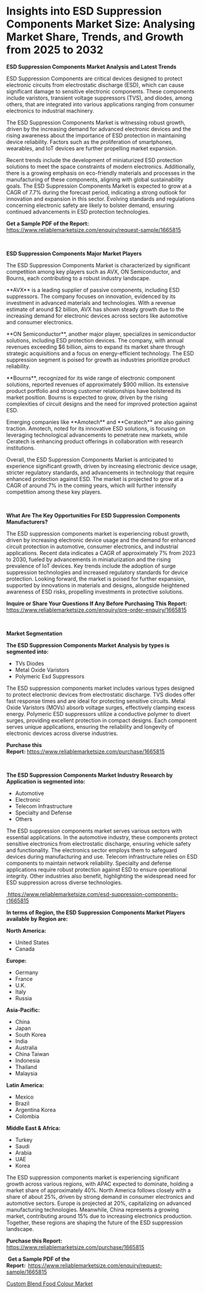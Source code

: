 <p><h1>Insights into ESD Suppression Components Market Size: Analysing Market Share, Trends, and Growth from 2025 to 2032</h1></p><p><strong>ESD Suppression Components Market Analysis and Latest Trends</strong></p>
<p><p>ESD Suppression Components are critical devices designed to protect electronic circuits from electrostatic discharge (ESD), which can cause significant damage to sensitive electronic components. These components include varistors, transient voltage suppressors (TVS), and diodes, among others, that are integrated into various applications ranging from consumer electronics to industrial machinery. </p><p>The ESD Suppression Components Market is witnessing robust growth, driven by the increasing demand for advanced electronic devices and the rising awareness about the importance of ESD protection in maintaining device reliability. Factors such as the proliferation of smartphones, wearables, and IoT devices are further propelling market expansion. </p><p>Recent trends include the development of miniaturized ESD protection solutions to meet the space constraints of modern electronics. Additionally, there is a growing emphasis on eco-friendly materials and processes in the manufacturing of these components, aligning with global sustainability goals. The ESD Suppression Components Market is expected to grow at a CAGR of 7.7% during the forecast period, indicating a strong outlook for innovation and expansion in this sector. Evolving standards and regulations concerning electronic safety are likely to bolster demand, ensuring continued advancements in ESD protection technologies.</p></p>
<p><strong>Get a Sample PDF of the Report:&nbsp;</strong> <a href="https://www.reliablemarketsize.com/enquiry/request-sample/1665815?utm_campaign=2186&utm_medium=2&utm_source=Github&utm_content=ia&utm_term=02022025&utm_id=esd-suppression-components">https://www.reliablemarketsize.com/enquiry/request-sample/1665815</a></p>
<p>&nbsp;</p>
<p><strong>ESD Suppression Components Major Market Players</strong></p>
<p><p>The ESD Suppression Components Market is characterized by significant competition among key players such as AVX, ON Semiconductor, and Bourns, each contributing to a robust industry landscape.</p><p>**AVX** is a leading supplier of passive components, including ESD suppressors. The company focuses on innovation, evidenced by its investment in advanced materials and technologies. With a revenue estimate of around $2 billion, AVX has shown steady growth due to the increasing demand for electronic devices across sectors like automotive and consumer electronics.</p><p>**ON Semiconductor**, another major player, specializes in semiconductor solutions, including ESD protection devices. The company, with annual revenues exceeding $6 billion, aims to expand its market share through strategic acquisitions and a focus on energy-efficient technology. The ESD suppression segment is poised for growth as industries prioritize product reliability.</p><p>**Bourns**, recognized for its wide range of electronic component solutions, reported revenues of approximately $900 million. Its extensive product portfolio and strong customer relationships have bolstered its market position. Bourns is expected to grow, driven by the rising complexities of circuit designs and the need for improved protection against ESD.</p><p>Emerging companies like **Amotech** and **Ceratech** are also gaining traction. Amotech, noted for its innovative ESD solutions, is focusing on leveraging technological advancements to penetrate new markets, while Ceratech is enhancing product offerings in collaboration with research institutions.</p><p>Overall, the ESD Suppression Components Market is anticipated to experience significant growth, driven by increasing electronic device usage, stricter regulatory standards, and advancements in technology that require enhanced protection against ESD. The market is projected to grow at a CAGR of around 7% in the coming years, which will further intensify competition among these key players.</p></p>
<p>&nbsp;</p>
<p><strong>What Are The Key Opportunities For ESD Suppression Components Manufacturers?</strong></p>
<p><p>The ESD suppression components market is experiencing robust growth, driven by increasing electronic device usage and the demand for enhanced circuit protection in automotive, consumer electronics, and industrial applications. Recent data indicates a CAGR of approximately 7% from 2023 to 2030, fueled by advancements in miniaturization and the rising prevalence of IoT devices. Key trends include the adoption of surge suppression technologies and increased regulatory standards for device protection. Looking forward, the market is poised for further expansion, supported by innovations in materials and designs, alongside heightened awareness of ESD risks, propelling investments in protective solutions.</p></p>
<p><strong>Inquire or Share Your Questions If Any Before Purchasing This Report:</strong> <a href="https://www.reliablemarketsize.com/enquiry/pre-order-enquiry/1665815?utm_campaign=2186&utm_medium=2&utm_source=Github&utm_content=ia&utm_term=02022025&utm_id=esd-suppression-components">https://www.reliablemarketsize.com/enquiry/pre-order-enquiry/1665815</a></p>
<p>&nbsp;</p>
<p><strong>Market Segmentation</strong></p>
<p><strong>The ESD Suppression Components Market Analysis by types is segmented into:</strong></p>
<p><ul><li>TVs Diodes</li><li>Metal Oxide Varistors</li><li>Polymeric Esd Suppressors</li></ul></p>
<p><p>The ESD suppression components market includes various types designed to protect electronic devices from electrostatic discharge. TVS diodes offer fast response times and are ideal for protecting sensitive circuits. Metal Oxide Varistors (MOVs) absorb voltage surges, effectively clamping excess energy. Polymeric ESD suppressors utilize a conductive polymer to divert surges, providing excellent protection in compact designs. Each component serves unique applications, ensuring the reliability and longevity of electronic devices across diverse industries.</p></p>
<p><strong>Purchase this Report:&nbsp;</strong><a href="https://www.reliablemarketsize.com/purchase/1665815?utm_campaign=2186&utm_medium=2&utm_source=Github&utm_content=ia&utm_term=02022025&utm_id=esd-suppression-components">https://www.reliablemarketsize.com/purchase/1665815</a></p>
<p>&nbsp;</p>
<p><strong>The ESD Suppression Components Market Industry Research by Application is segmented into:</strong></p>
<p><ul><li>Automotive</li><li>Electronic</li><li>Telecom Infrastructure</li><li>Specialty and Defense</li><li>Others</li></ul></p>
<p><p>The ESD suppression components market serves various sectors with essential applications. In the automotive industry, these components protect sensitive electronics from electrostatic discharge, ensuring vehicle safety and functionality. The electronics sector employs them to safeguard devices during manufacturing and use. Telecom infrastructure relies on ESD components to maintain network reliability. Specialty and defense applications require robust protection against ESD to ensure operational integrity. Other industries also benefit, highlighting the widespread need for ESD suppression across diverse technologies.</p></p>
<p><a href="https://www.reliablemarketsize.com/esd-suppression-components-r1665815?utm_campaign=2186&utm_medium=2&utm_source=Github&utm_content=ia&utm_term=02022025&utm_id=esd-suppression-components">&nbsp;https://www.reliablemarketsize.com/esd-suppression-components-r1665815</a></p>
<p><strong>In terms of Region, the ESD Suppression Components Market Players available by Region are:</strong></p>
<p>
    <p> <strong> North America: </strong>
        <ul>
            <li>United States</li>
            <li>Canada</li>
        </ul>
        </p> 
    <p> <strong> Europe: </strong>
        <ul>
            <li>Germany</li>
            <li>France</li>
            <li>U.K.</li>
            <li>Italy</li>
            <li>Russia</li>
        </ul>
        </p> 
    <p> <strong> Asia-Pacific: </strong>
        <ul>
            <li>China</li>
            <li>Japan</li>
            <li>South Korea</li>
            <li>India</li>
            <li>Australia</li>
            <li>China Taiwan</li>
            <li>Indonesia</li>
            <li>Thailand</li>
            <li>Malaysia</li>
        </ul>
        </p> 
    <p> <strong> Latin America: </strong>
        <ul>
            <li>Mexico</li>
            <li>Brazil</li>
            <li>Argentina Korea</li>
            <li>Colombia</li>
        </ul>
        </p> 
    <p> <strong> Middle East & Africa: </strong>
        <ul>
            <li>Turkey</li>
            <li>Saudi</li>
            <li>Arabia</li>
            <li>UAE</li>
            <li>Korea</li>
        </ul>
    </p>
    </p>
<p><p>The ESD suppression components market is experiencing significant growth across various regions, with APAC expected to dominate, holding a market share of approximately 40%. North America follows closely with a share of about 25%, driven by strong demand in consumer electronics and automotive sectors. Europe is projected at 20%, capitalizing on advanced manufacturing technologies. Meanwhile, China represents a growing market, contributing around 15% due to increasing electronics production. Together, these regions are shaping the future of the ESD suppression landscape.</p></p>
<p><strong>Purchase this Report: </strong><a href="https://www.reliablemarketsize.com/purchase/1665815?utm_campaign=2186&utm_medium=2&utm_source=Github&utm_content=ia&utm_term=02022025&utm_id=esd-suppression-components">https://www.reliablemarketsize.com/purchase/1665815</a></p>
<p>&nbsp;<strong>Get a Sample PDF of the Report:&nbsp;&nbsp;</strong><a href="https://www.reliablemarketsize.com/enquiry/request-sample/1665815?utm_campaign=2186&utm_medium=2&utm_source=Github&utm_content=ia&utm_term=02022025&utm_id=esd-suppression-components">https://www.reliablemarketsize.com/enquiry/request-sample/1665815</a></p>
<p><strong></strong></p>
<p><p><a href="https://github.com/abbislposival/Market-Research-Report-List-1/blob/main/custom-blend-food-colour-market.md?utm_campaign=2186&utm_medium=2&utm_source=Github&utm_content=ia&utm_term=02022025&utm_id=esd-suppression-components">Custom Blend Food Colour Market</a></p></p>